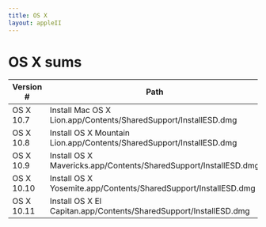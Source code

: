 ```yaml
---
title: OS X
layout: appleII
---
```

OS X sums
=========

| Version #  | Path | MD5 sum | SHA512 sum |
|------------|------|---------|------------|
| OS X 10.7  | Install Mac OS X Lion.app/Contents/SharedSupport/InstallESD.dmg      | 2530e25b669104dad9476653be461297 | 7acf61e232d823b69cbbb4d73fae2308bada35d84b3868655b347e316221a1f1ce31d978581da90ca43790f04a5098c863604a93b63d016e13ba062bdf7f965d |
| OS X 10.8  | Install OS X Mountain Lion.app/Contents/SharedSupport/InstallESD.dmg | e92494782f65f9cef59906877a7cda05 | c2ffcffa320f7dadf1e75149ce918507ac81c740c785fa11f57abf063269a710c7fb4a3ce0605c5a37792710b0ed4aaf43728cc22e549479eb0f988c5522b28b |
| OS X 10.9  | Install OS X Mavericks.app/Contents/SharedSupport/InstallESD.dmg     | fdb286dd1a321eb9ae1bd136d5d388c3 | aa4c154edc8e1c4f1a2a6aaf68552357a6a48f5831cfe2f8b02362f903d3d989a8dfb14e17f9c8e7fed51338e5f8ab22a60d5c99a1eea3f96a1585a05d6a9a05 |
| OS X 10.10 | Install OS X Yosemite.app/Contents/SharedSupport/InstallESD.dmg      | 8d3187fa7699366e1723c28abd78acc8 | 87147f58fa04c2a89807a3d4927840829314259cfc232da790c25ac3145865ff2c01aaa9c00637eabea3d750efb9f64c39d1ca505b750b9c846730efa5795626 |
| OS X 10.11 | Install OS X El Capitan.app/Contents/SharedSupport/InstallESD.dmg    | 3332a4e05713366343e03ee6777c3374 | ba84cde085e57642dd93840a08af67aa5fc64e3fe2980fd719b9a79c23908f08a98eea816ad6ed97980d29d13f681a1ffb5e7f279a449e05bf99b256ec967229 |
